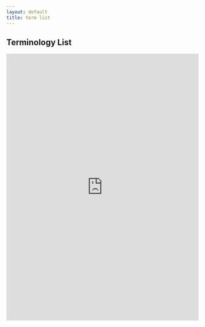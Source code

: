 ```yaml
---
layout: default
title: term list
---
```


## Terminology List

<iframe src="https://docs.google.com/spreadsheets/d/e/2PACX-1vQpG5FyC-Tyt8HQp4p1DCEeIrXXetM0pRVwekXrtvqvKrFhTVynrqZmcXTSgTzA_w/pubhtml?widget=true&amp;headers=false" style="width: 100%;height: 700px;border: none;"></iframe>

<!-- ## Previous Versions

<p class="message-highlight">Maintain links to previous versions of your use case documents here.</p>

- [Version 3](files/termlist.xlsx)
- [Version 2](files/termlist.xlsx)
- [Version 1](files/termlist.xlsx) -->
